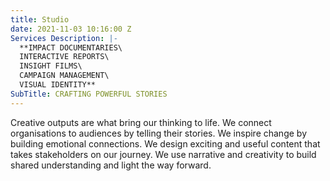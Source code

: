 ```yaml
---
title: Studio
date: 2021-11-03 10:16:00 Z
Services Description: |-
  **IMPACT DOCUMENTARIES\
  INTERACTIVE REPORTS\
  INSIGHT FILMS\
  CAMPAIGN MANAGEMENT\
  VISUAL IDENTITY**
SubTitle: CRAFTING POWERFUL STORIES
---
```


Creative outputs are what bring our thinking to life. We connect organisations to audiences by telling their stories. We inspire change by building emotional connections. We design exciting and useful content that takes stakeholders on our journey. We use narrative and creativity to build shared understanding and light the way forward.